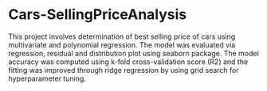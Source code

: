 # Cars-SellingPriceAnalysis

This project involves determination of best selling price of cars using multivariate and polynomial regression. 
The model was evaluated via regression, residual and distribution plot using seaborn package.
The model accuracy was computed using k-fold cross-validation score (R2) and the fitting was improved through ridge regression by using grid search for hyperparameter tuning.
